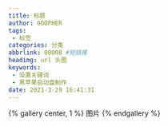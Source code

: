 ```yaml
---
title: 标题
author: GOOPHER
tags: 
 - 标签
categories: 分类
abbrlink: 00008 #短链接
headimg: url 头图
keywords:
 - 设置关键词
 - 黑苹果启动盘制作
date: 2021-3-29 16:41:31
---
```

{% gallery center, 1 %}
图片
{% endgallery %}
